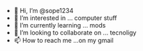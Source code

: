 - 👋 Hi, I’m @sope1234
- 👀 I’m interested in ... computer stuff
- 🌱 I’m currently learning ... mods
- 💞️ I’m looking to collaborate on ... tecnoligy
- 📫 How to reach me ...on my gmail

<!---
sope1234/sope1234 is a ✨ special ✨ repository because its `README.md` (this file) appears on your GitHub profile.
You can click the Preview link to take a look at your changes.
--->
